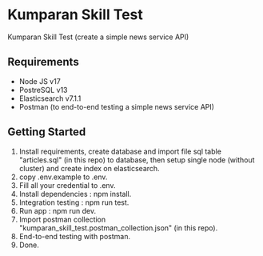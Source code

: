 # Kumparan Skill Test 
Kumparan Skill Test (create a simple news service API)

## Requirements
* Node JS v17
* PostreSQL v13
* Elasticsearch v7.1.1
* Postman (to end-to-end testing a simple news service API)

## Getting Started
1. Install requirements, create database and import file sql table "articles.sql" (in this repo) to database, then setup single node (without cluster) and create index on elasticsearch.
2. copy .env.example to .env.
3. Fill all your credential to .env.
4. Install dependencies : npm install.
5. Integration testing : npm run test.
6. Run app : npm run dev.
7. Import postman collection "kumparan_skill_test.postman_collection.json" (in this repo).
8. End-to-end testing with postman. 
9. Done.